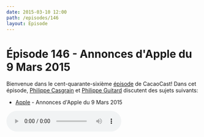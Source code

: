 ```yaml
---
date: 2015-03-10 12:00
path: /episodes/146
layout: Episode
---
```

# Épisode 146 - Annonces d'Apple du 9 Mars 2015
<p>Bienvenue dans le cent-quarante-sixième <a href="https://cacaocast.com/media/cacaocast_146.m4a" title="CacaoCast Episode 146">épisode</a> de CacaoCast! Dans cet épisode, <a href="http://www.twitter.com/philippec" title="Philippe Casgrain sur Twitter">Philippe Casgrain</a> et <a href="http://www.twitter.com/philippeguitard" title="Philippe Guitard sur Twitter">Philippe Guitard</a> discutent des sujets suivants:</p>
<ul><li><a href="http://www.apple.com/live/2015-mar-event/" title="Apple">Apple</a> - Annonces d'Apple du 9 Mars 2015</li>
</ul>
<p><audio controls><source src="https://cacaocast.com/media/cacaocast_146.m4a" type="audio/mpeg"><source src="https://cacaocast.com/media/cacaocast_146.m4a" type="audio/mp4">Votre navigateur ne supporte pas l'élément audio / Your browser does not support the audio element.</audio></p>
